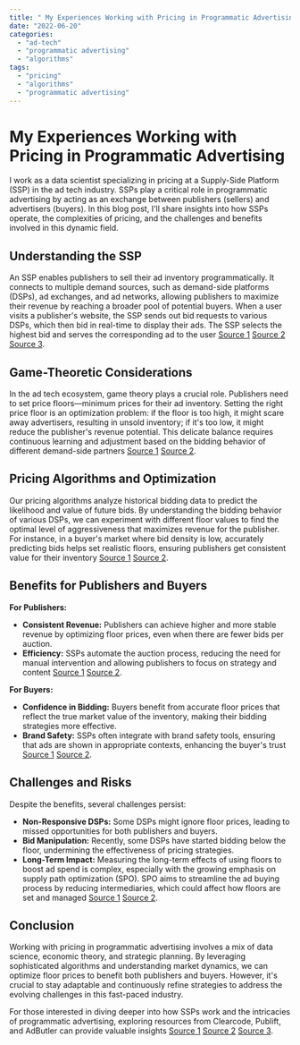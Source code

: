 ```yaml
---
title: " My Experiences Working with Pricing in Programmatic Advertising"
date: "2022-06-20"
categories: 
  - "ad-tech"
  - "programmatic advertising"
  - "algorithms"
tags: 
  - "pricing"
  - "algorithms"
  - "programmatic advertising"
---
```


# My Experiences Working with Pricing in Programmatic Advertising

I work as a data scientist specializing in pricing at a Supply-Side Platform (SSP) in the ad tech industry. SSPs play a critical role in programmatic advertising by acting as an exchange between publishers (sellers) and advertisers (buyers). In this blog post, I'll share insights into how SSPs operate, the complexities of pricing, and the challenges and benefits involved in this dynamic field.

## Understanding the SSP

An SSP enables publishers to sell their ad inventory programmatically. It connects to multiple demand sources, such as demand-side platforms (DSPs), ad exchanges, and ad networks, allowing publishers to maximize their revenue by reaching a broader pool of potential buyers. When a user visits a publisher's website, the SSP sends out bid requests to various DSPs, which then bid in real-time to display their ads. The SSP selects the highest bid and serves the corresponding ad to the user [Source 1](https://www.adtechexplained.com) [Source 2](https://www.clearcode.cc) [Source 3](https://www.publift.com).

## Game-Theoretic Considerations

In the ad tech ecosystem, game theory plays a crucial role. Publishers need to set price floors—minimum prices for their ad inventory. Setting the right price floor is an optimization problem: if the floor is too high, it might scare away advertisers, resulting in unsold inventory; if it's too low, it might reduce the publisher's revenue potential. This delicate balance requires continuous learning and adjustment based on the bidding behavior of different demand-side partners [Source 1](https://www.adtechexplained.com) [Source 2](https://www.clearcode.cc).

## Pricing Algorithms and Optimization

Our pricing algorithms analyze historical bidding data to predict the likelihood and value of future bids. By understanding the bidding behavior of various DSPs, we can experiment with different floor values to find the optimal level of aggressiveness that maximizes revenue for the publisher. For instance, in a buyer's market where bid density is low, accurately predicting bids helps set realistic floors, ensuring publishers get consistent value for their inventory [Source 1](https://www.adtechexplained.com) [Source 2](https://www.clearcode.cc).

## Benefits for Publishers and Buyers

**For Publishers:**
- **Consistent Revenue:** Publishers can achieve higher and more stable revenue by optimizing floor prices, even when there are fewer bids per auction.
- **Efficiency:** SSPs automate the auction process, reducing the need for manual intervention and allowing publishers to focus on strategy and content [Source 1](https://www.adtechexplained.com) [Source 2](https://www.clearcode.cc).

**For Buyers:**
- **Confidence in Bidding:** Buyers benefit from accurate floor prices that reflect the true market value of the inventory, making their bidding strategies more effective.
- **Brand Safety:** SSPs often integrate with brand safety tools, ensuring that ads are shown in appropriate contexts, enhancing the buyer's trust [Source 1](https://www.adtechexplained.com) [Source 2](https://www.clearcode.cc).

## Challenges and Risks

Despite the benefits, several challenges persist:
- **Non-Responsive DSPs:** Some DSPs might ignore floor prices, leading to missed opportunities for both publishers and buyers.
- **Bid Manipulation:** Recently, some DSPs have started bidding below the floor, undermining the effectiveness of pricing strategies.
- **Long-Term Impact:** Measuring the long-term effects of using floors to boost ad spend is complex, especially with the growing emphasis on supply path optimization (SPO). SPO aims to streamline the ad buying process by reducing intermediaries, which could affect how floors are set and managed [Source 1](https://www.adtechexplained.com) [Source 2](https://www.clearcode.cc).

## Conclusion

Working with pricing in programmatic advertising involves a mix of data science, economic theory, and strategic planning. By leveraging sophisticated algorithms and understanding market dynamics, we can optimize floor prices to benefit both publishers and buyers. However, it's crucial to stay adaptable and continuously refine strategies to address the evolving challenges in this fast-paced industry.

For those interested in diving deeper into how SSPs work and the intricacies of programmatic advertising, exploring resources from Clearcode, Publift, and AdButler can provide valuable insights [Source 1](https://www.adtechexplained.com) [Source 2](https://www.clearcode.cc) [Source 3](https://www.publift.com).
